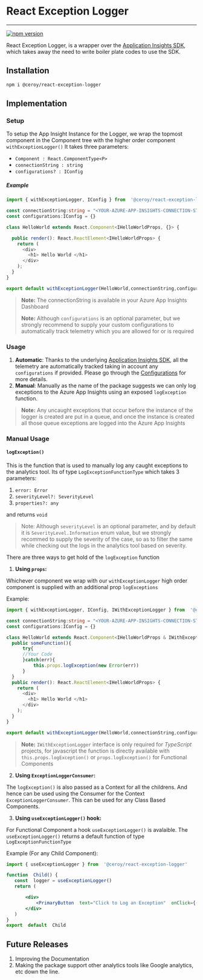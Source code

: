 # React Exception Logger
***
[![npm version](https://badge.fury.io/js/%40ceroy%2Freact-exception-logger.svg)](https://badge.fury.io/js/%40ceroy%2Freact-exception-logger)

React Exception Logger, is a wrapper over the [Application Insights SDK](https://www.npmjs.com/package/@microsoft/applicationinsights-web), which takes away the need to write boiler plate codes to use the SDK.
## Installation
```sh
npm i @ceroy/react-exception-logger
```

## Implementation

### Setup

To setup the App Insight Instance for the Logger, we wrap the topmost component in the Component tree with the higher order component `withExceptionLogger()`
It takes three parameters:
- `Component : React.ComponentType<P>`     
- `connectionString : string`
- `configurations? : IConfig`

##### Example
```ts
import { withExceptionLogger, IConfig } from  '@ceroy/react-exception-logger'

const connectionString:string = "<YOUR-AZURE-APP-INSIGHTS-CONNECTION-STRING>"
const configurations:IConfig = {}

class HelloWorld extends React.Component<IHelloWorldProps, {}> {

  public render(): React.ReactElement<IHelloWorldProps> {
    return (
      <div>
        <h1> Hello World </h1>
      </div>
    );
  }
}

export default withExceptionLogger(HelloWorld,connectionString,configurations)
```
>**Note:** The connectionString is available in your Azure App Insights Dashboard
>
>**Note:** Although `configurations` is an optional parameter, but we strongly recommend to supply your custom configurations to automatically track telemetry which you are allowed for or is required

### Usage
1. **Automatic**: Thanks to the underlying [Application Insights SDK](https://www.npmjs.com/package/@microsoft/applicationinsights-web), all the telemetry are automatically tracked taking in account any `configurations` if provided. Please go through the [Configurations](https://github.com/microsoft/applicationinsights-js#configuration) for more details.
2. **Manual**: Manually as the name of the package suggests we can only log exceptions to the Azure App Insights using an exposed `logException` function.
>**Note:** Any uncaught exceptions that occur before the instance of the logger is created are put in a queue, and once the instance is created all those queue exceptions are logged into the Azure App Insights 
### Manual Usage

#### `logException()`
This is the function that is used to manually log any caught exceptions to the analytics tool. Its of type `LogExceptionFunctionType` which takes 3 parameters:
1. `error: Error`
2. `severityLevel?: SeverityLevel`
3. `properties?: any`

and returns `void`

>Note: Although `severityLevel` is an optional parameter, and by default it is `SeverityLevel.Information` enum value, but we strongly recommed to supply the severity of the case, so as to filter the same while checking out the logs in the analytics tool based on severity.

There are three ways to get hold of the `logException` function

1. **Using `props`:**

  Whichever component we wrap with our `withExceptionLogger` high order component is supplied with an additional prop `logExceptions` 

Example:
```ts
import { withExceptionLogger, IConfig, IWithExceptionLogger } from  '@ceroy/react-exception-logger'

const connectionString:string = "<YOUR-AZURE-APP-INSIGHTS-CONNECTION-STRING>"
const configurations:IConfig = {}

class HelloWorld extends React.Component<IHelloWorldProps & IWithExceptionLogger, {}> {
  public someFunction(){
	  try{
	  //Your Code
	  }catch(err){
		  this.props.logException(new Error(err))
	  }
  }
  public render(): React.ReactElement<IHelloWorldProps> {
    return (
      <div>
        <h1> Hello World </h1>
      </div>
    );
  }
}

export default withExceptionLogger(HelloWorld,connectionString,configurations)
```
 >**Note:** `IWithExceptionLogger` interface is only required for *TypeScript* projects, for javascript the function is directly available with `this.props.logException()` or `props.logException()` for Functional Components
 2.  **Using `ExceptionLoggerConsumer`:**
 
 The `logException()` is also passed as a Context for all the childrens. And hence can be used using the Consumer for the Context `ExceptionLoggerConsumer`. This can be used for any Class Based Components.
 
 3. **Using `useExceptionLogger()` hook:**
 
 For Functional Component a hook `useExceptionLogger()` is avalaible.
 The `useExceptionLogger()` returns a default function of type `LogExceptionFunctionType`
	 
Example (For any Child Component):
 ```jsx
 import { useExceptionLogger } from  '@ceroy/react-exception-logger'

function  Child() {
	const  logger = useExceptionLogger()
	return (

		<div>
			<PrimaryButton  text="Click to Log an Exception"  onClick={() => { logger(new  Error('Button Clicked'),) }}  />
		</div>
	)
}
export  default  Child
```
 
 ## Future Releases
 1. Improving the Documentation
 2. Making the package support other analytics tools like Google analytics, etc down the line.
